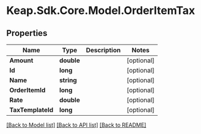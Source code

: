 # Keap.Sdk.Core.Model.OrderItemTax

## Properties

Name | Type | Description | Notes
------------ | ------------- | ------------- | -------------
**Amount** | **double** |  | [optional] 
**Id** | **long** |  | [optional] 
**Name** | **string** |  | [optional] 
**OrderItemId** | **long** |  | [optional] 
**Rate** | **double** |  | [optional] 
**TaxTemplateId** | **long** |  | [optional] 

[[Back to Model list]](../README.md#documentation-for-models) [[Back to API list]](../README.md#documentation-for-api-endpoints) [[Back to README]](../README.md)

